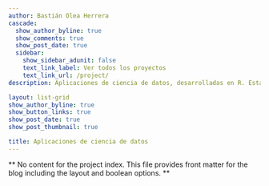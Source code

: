 ```yaml
---
author: Bastián Olea Herrera
cascade:
  show_author_byline: true
  show_comments: true
  show_post_date: true
  sidebar:
    show_sidebar_adunit: false
    text_link_label: Ver todos los proyectos
    text_link_url: /project/
description: Aplicaciones de ciencia de datos, desarrolladas en R. Estas apps se enfocan principalmente en visualizar y hacer públicos datos de relevancia social. Todas las apps son de código abierto, y puedes examinar su funcionamiento, o copiarlas para usarlas en tus propios proyectos.

layout: list-grid
show_author_byline: true
show_button_links: true
show_post_date: true
show_post_thumbnail: true

title: Aplicaciones de ciencia de datos
---
```


** No content for the project index. This file provides front matter for the blog including the layout and boolean options. **
